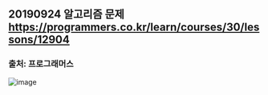 ## 20190924 알고리즘 문제 https://programmers.co.kr/learn/courses/30/lessons/12904
### 출처: 프로그래머스

![image](https://user-images.githubusercontent.com/37397258/65491807-bdd3d200-deea-11e9-9d51-89a6b8441048.png)


